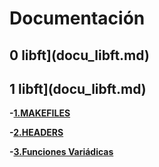 # Documentación
## **0 libft**](docu_libft.md)
## **1 libft**](docu_libft.md)





**-[1.MAKEFILES](documentation/makefile.md)**

**-[2.HEADERS](documentation/header.md)**

**-[3.Funciones Variádicas](documentation/funciones_variadicas.md)**
